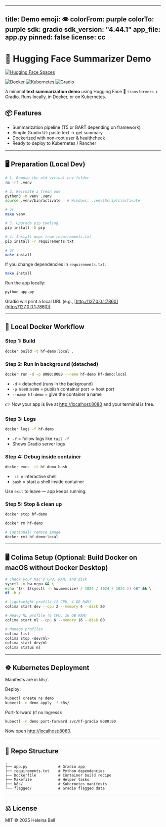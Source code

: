 
---
title: Demo 
emoji: 👁️
colorFrom: purple
colorTo: purple
sdk: gradio
sdk_version: "4.44.1"
app_file: app.py
pinned: false
license: cc
---



# 🤗 Hugging Face Summarizer Demo

[![Hugging Face Spaces](https://img.shields.io/badge/%F0%9F%A4%97%20HuggingFace-Spaces-blue)](https://huggingface.co/spaces/macolulu/demo)

![Docker](https://img.shields.io/badge/Docker-ready-blue?logo=docker)
![Kubernetes](https://img.shields.io/badge/Kubernetes-deployable-326CE5?logo=kubernetes)
![Gradio](https://img.shields.io/badge/Gradio-UI-green?logo=python)

A minimal **text summarization demo** using Hugging Face 🤗 `transformers` + Gradio. Runs locally, in Docker, or on Kubernetes.


## 📦 Features

* Summarization pipeline (T5 or BART depending on framework)
* Simple Gradio UI: paste text → get summary
* Dockerized with non-root user & healthcheck
* Ready to deploy to Kubernetes / Rancher

---

## 🖥️ Preparation (Local Dev)

```sh
# 1. Remove the old virtual env folder
rm -rf .venv

# 2. Recreate a fresh one
python3 -m venv .venv
source .venv/bin/activate   # Windows: .venv\Scripts\activate

# or
make venv

# 3. Upgrade pip tooling
pip install -U pip

# 4. Install deps from requirements.txt
pip install -r requirements.txt

# or
make install
```

If you change dependencies in `requirements.txt`:

```sh
make install
```

Run the app locally:

```sh
python app.py
```

Gradio will print a local URL (e.g., [http://127.0.0.1:7860](http://127.0.0.1:7860)).

---

## 🐳 Local Docker Workflow

### Step 1: Build

```sh
docker build -t hf-demo:local .
```

### Step 2: Run in background (detached)

```sh
docker run -d -p 8080:8080 --name hf-demo hf-demo:local
```

* `-d` = detached (runs in the background)
* `-p 8080:8080` = publish container port → host port
* `--name hf-demo` = give the container a name

👉 Now your app is live at [http://localhost:8080](http://localhost:8080) and your terminal is free.

### Step 3: Logs

```sh
docker logs -f hf-demo
```

* `-f` = follow logs like `tail -f`
* Shows Gradio server logs

### Step 4: Debug inside container

```sh
docker exec -it hf-demo bash
```

* `-it` = interactive shell
* `bash` = start a shell inside container

Use `exit` to leave — app keeps running.

### Step 5: Stop & clean up

```sh
docker stop hf-demo
```

```sh
docker rm hf-demo
```

```sh
# (optional) remove image
docker rmi hf-demo:local
```

---

## 🖥️ Colima Setup (Optional: Build Docker on macOS without Docker Desktop)

```sh
# Check your Mac’s CPU, RAM, and disk
sysctl -n hw.ncpu && \
echo "$(( $(sysctl -n hw.memsize) / 1024 / 1024 / 1024 )) GB" && \
df -h /

# Lightweight profile (2 CPU, 4 GB RAM)
colima start dev --cpu 2 --memory 4 --disk 20

# Heavy ML profile (6 CPU, 16 GB RAM)
colima start ml --cpu 6 --memory 16 --disk 80

# Manage profiles
colima list
colima stop <dev/ml>
colima start dev/ml
colima status ml
```

---

## ☸️ Kubernetes Deployment

Manifests are in `k8s/`.

Deploy:

```sh
kubectl create ns demo
kubectl -n demo apply -f k8s/
```

Port-forward (if no Ingress):

```sh
kubectl -n demo port-forward svc/hf-gradio 8080:80
```

Now open [http://localhost:8080](http://localhost:8080).

---

## 📂 Repo Structure

```
.
├── app.py              # Gradio app
├── requirements.txt    # Python dependencies
├── Dockerfile          # Container build recipe
├── Makefile            # Helper tasks
├── k8s/                # Kubernetes manifests
└── flagged/            # Gradio flagged data
```

---

## ⚖️ License

MIT © 2025 Heleina Bell
